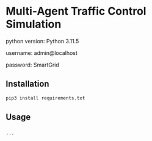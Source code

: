 # Multi-Agent Traffic Control Simulation

python version: Python 3.11.5

username: admin@localhost

password: SmartGrid

## Installation

```bash
pip3 install requirements.txt
```



## Usage

```bash

´´´



